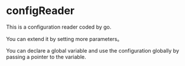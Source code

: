 # configReader
This is a configuration reader coded by go.

You can extend it by setting more parameters。

You can declare a global variable and use the configuration globally by passing a pointer to the variable.

